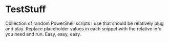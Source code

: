 # TestStuff

Collection of random PowerShell scripts I use that should be relatively plug and play. Replace placeholder values in each snippet with the relative info you need and run. Easy, easy, easy. 
